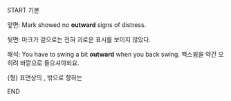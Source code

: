 START
기본

앞면:
Mark showed no **outward** signs of distress. 


뒷면:
마크가 겉으로는 전혀 괴로운 표시를 보이지 않았다.


해석:
You have to swing a bit **outward** when you back swing.
백스윙을 약간 오히려 바깥으로 들으셔야되요.

{형} 표면상의 , 밖으로 향하는
<!--ID: 1741684609048-->
END